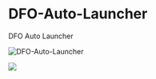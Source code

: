 # DFO-Auto-Launcher
DFO Auto Launcher

![DFO-Auto-Launcher](http://i.imgur.com/LdnsrV8.png)

[![](http://i.imgur.com/EoSoqJN.png)](https://www.youtube.com/watch?v=njTdDibWIf4)
